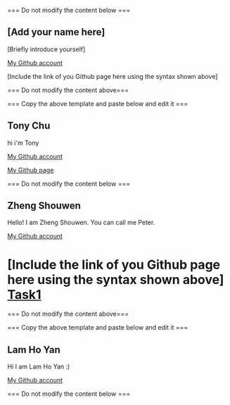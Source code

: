 === Do not modify the content below ===

## [Add your name here]
[Briefly introduce yourself]

[My Github account](http://www.github.com/put-your-github-username-here/)

[Include the link of you Github page here using the syntax shown above]

=== Do not modify the content above===

=== Copy the above template and paste below and edit it ===

## Tony Chu
hi i'm Tony

[My Github account](https://github.com/chukahang)

[My Github page](https://chukahang.github.io/COMP3122_Class-Exercise/)



=== Do not modify the content below ===

## Zheng Shouwen
Hello! I am Zheng Shouwen. You can call me Peter.

[My Github account](http://www.github.com/freeeast/)

[Include the link of you Github page here using the syntax shown above]
[Task1 ](https://github.com/freeeast/COMP_3122_ex1.git)
=======


=== Do not modify the content above===

=== Copy the above template and paste below and edit it ===



## Lam Ho Yan
Hi I am Lam Ho Yan :)

[My Github account](https://github.com/Lammmmmmmmmmm)

=== Do not modify the content below ===



